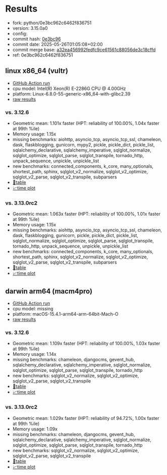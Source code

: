 # Results

- fork: python/0e3bc962c6462f836751
- version: 3.15.0a0
- config: 
- commit hash: [0e3bc96](https://github.com/python/cpython/commit/0e3bc96)
- commit date: 2025-05-26T01:05:08+02:00
- commit merge base: [a32ea456992fedfc9ce61561c88056de3c18cffd](https://github.com/python/cpython/commit/a32ea456992fedfc9ce61561c88056de3c18cffd)
- ref: 0e3bc962c6462f836751

## linux x86_64 (vultr)

- [GitHub Action run](https://github.com/facebookexperimental/free-threading-benchmarking/actions/runs/15243569876)
- cpu model: Intel(R) Xeon(R) E-2286G CPU @ 4.00GHz
- platform: Linux-6.8.0-55-generic-x86_64-with-glibc2.39
- [raw results](bm-20250526-vultr-x86_64-python-0e3bc962c6462f836751-3.15.0a0-0e3bc96.json)

### vs. 3.12.6

- Geometric mean: 1.101x faster (HPT: reliability of 100.00%, 1.04x faster at 99th %ile)
- Memory usage: 1.15x
- missing benchmarks: aiohttp, asyncio_tcp, asyncio_tcp_ssl, chameleon, dask, flaskblogging, gunicorn, mypy2, pickle, pickle_dict, pickle_list, sqlalchemy_declarative, sqlalchemy_imperative, sqlglot_normalize, sqlglot_optimize, sqlglot_parse, sqlglot_transpile, tornado_http, unpack_sequence, unpickle, unpickle_list
- new benchmarks: connected_components, k_core, many_optionals, shortest_path, sphinx, sqlglot_v2_normalize, sqlglot_v2_optimize, sqlglot_v2_parse, sqlglot_v2_transpile, subparsers
- [📄table](bm-20250526-vultr-x86_64-python-0e3bc962c6462f836751-3.15.0a0-0e3bc96-vs-3.12.6.md)
- [📈time plot](bm-20250526-vultr-x86_64-python-0e3bc962c6462f836751-3.15.0a0-0e3bc96-vs-3.12.6.svg)

### vs. 3.13.0rc2

- Geometric mean: 1.063x faster (HPT: reliability of 100.00%, 1.01x faster at 99th %ile)
- Memory usage: 1.15x
- missing benchmarks: aiohttp, asyncio_tcp, asyncio_tcp_ssl, chameleon, dask, flaskblogging, gunicorn, pickle, pickle_dict, pickle_list, sqlglot_normalize, sqlglot_optimize, sqlglot_parse, sqlglot_transpile, tornado_http, unpack_sequence, unpickle, unpickle_list
- new benchmarks: connected_components, k_core, many_optionals, shortest_path, sphinx, sqlglot_v2_normalize, sqlglot_v2_optimize, sqlglot_v2_parse, sqlglot_v2_transpile, subparsers
- [📄table](bm-20250526-vultr-x86_64-python-0e3bc962c6462f836751-3.15.0a0-0e3bc96-vs-3.13.0rc2.md)
- [📈time plot](bm-20250526-vultr-x86_64-python-0e3bc962c6462f836751-3.15.0a0-0e3bc96-vs-3.13.0rc2.svg)

## darwin arm64 (macm4pro)

- [GitHub Action run](https://github.com/facebookexperimental/free-threading-benchmarking/actions/runs/15243569876)
- cpu model: missing
- platform: macOS-15.4.1-arm64-arm-64bit-Mach-O
- [raw results](bm-20250526-macm4pro-arm64-python-0e3bc962c6462f836751-3.15.0a0-0e3bc96.json)

### vs. 3.12.6

- Geometric mean: 1.109x faster (HPT: reliability of 100.00%, 1.03x faster at 99th %ile)
- Memory usage: 1.14x
- missing benchmarks: chameleon, djangocms, gevent_hub, sqlalchemy_declarative, sqlalchemy_imperative, sqlglot_normalize, sqlglot_optimize, sqlglot_parse, sqlglot_transpile, tornado_http
- new benchmarks: sqlglot_v2_normalize, sqlglot_v2_optimize, sqlglot_v2_parse, sqlglot_v2_transpile
- [📄table](bm-20250526-macm4pro-arm64-python-0e3bc962c6462f836751-3.15.0a0-0e3bc96-vs-3.12.6.md)
- [📈time plot](bm-20250526-macm4pro-arm64-python-0e3bc962c6462f836751-3.15.0a0-0e3bc96-vs-3.12.6.svg)

### vs. 3.13.0rc2

- Geometric mean: 1.029x faster (HPT: reliability of 94.72%, 1.00x faster at 99th %ile)
- Memory usage: 1.09x
- missing benchmarks: chameleon, djangocms, gevent_hub, sqlalchemy_declarative, sqlalchemy_imperative, sqlglot_normalize, sqlglot_optimize, sqlglot_parse, sqlglot_transpile, tornado_http
- new benchmarks: sqlglot_v2_normalize, sqlglot_v2_optimize, sqlglot_v2_parse, sqlglot_v2_transpile
- [📄table](bm-20250526-macm4pro-arm64-python-0e3bc962c6462f836751-3.15.0a0-0e3bc96-vs-3.13.0rc2.md)
- [📈time plot](bm-20250526-macm4pro-arm64-python-0e3bc962c6462f836751-3.15.0a0-0e3bc96-vs-3.13.0rc2.svg)

